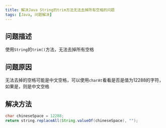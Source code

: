 ```yaml
---
title: 解决Java String的trim方法无法去掉所有空格的问题
tags: [Java, 问题解决]
---
```


## 问题描述

使用`String`的`trim()`方法，无法去掉所有空格

## 问题原因

无法去掉的空格可能是中文空格，可以使用`charAt`看看是否是值为12288的字符，如果是，则是中文空格

## 解决方法

```java
char chineseSpace = 12288;
return string.replaceAll(String.valueOf(chineseSpace), "");
```